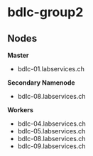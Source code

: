 # bdlc-group2

## Nodes

**Master**

- bdlc-01.labservices.ch

**Secondary Namenode**

- bdlc-08.labservices.ch

**Workers**

- bdlc-04.labservices.ch
- bdlc-05.labservices.ch
- bdlc-08.labservices.ch
- bdlc-09.labservices.ch
